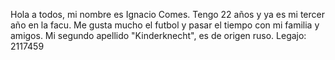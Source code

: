 Hola a todos, mi nombre es Ignacio Comes. Tengo 22 años y ya es mi tercer año en la facu. Me gusta mucho el futbol y pasar el tiempo con mi familia y amigos. Mi segundo apellido "Kinderknecht", es de origen ruso.
Legajo: 2117459

